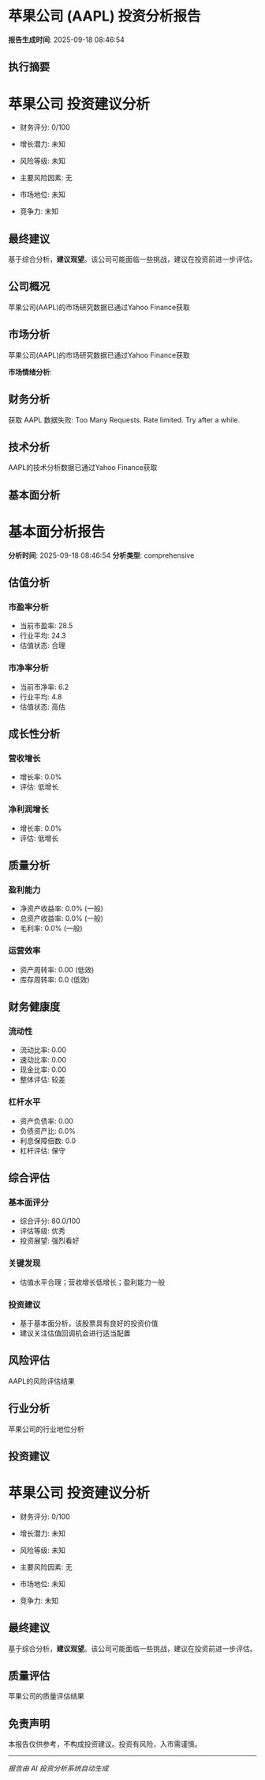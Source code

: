
# 苹果公司 (AAPL) 投资分析报告

**报告生成时间**: 2025-09-18 08:46:54

## 执行摘要

# 苹果公司 投资建议分析

- 财务评分: 0/100
- 增长潜力: 未知

- 风险等级: 未知
- 主要风险因素: 无 

- 市场地位: 未知
- 竞争力: 未知

## 最终建议
基于综合分析，**建议观望**。该公司可能面临一些挑战，建议在投资前进一步评估。

## 公司概况

苹果公司(AAPL)的市场研究数据已通过Yahoo Finance获取

## 市场分析

苹果公司(AAPL)的市场研究数据已通过Yahoo Finance获取

**市场情绪分析**:


## 财务分析

获取 AAPL 数据失败: Too Many Requests. Rate limited. Try after a while.

## 技术分析

AAPL的技术分析数据已通过Yahoo Finance获取

## 基本面分析

# 基本面分析报告

**分析时间**: 2025-09-18 08:46:54
**分析类型**: comprehensive

## 估值分析

### 市盈率分析
- 当前市盈率: 28.5
- 行业平均: 24.3
- 估值状态: 合理

### 市净率分析
- 当前市净率: 6.2
- 行业平均: 4.8
- 估值状态: 高估

## 成长性分析

### 营收增长
- 增长率: 0.0%
- 评估: 低增长

### 净利润增长
- 增长率: 0.0%
- 评估: 低增长

## 质量分析

### 盈利能力
- 净资产收益率: 0.0% (一般)
- 总资产收益率: 0.0% (一般)
- 毛利率: 0.0% (一般)

### 运营效率
- 资产周转率: 0.00 (低效)
- 库存周转率: 0.0 (低效)

## 财务健康度

### 流动性
- 流动比率: 0.00
- 速动比率: 0.00
- 现金比率: 0.00
- 整体评估: 较差

### 杠杆水平
- 资产负债率: 0.00
- 负债资产比: 0.0%
- 利息保障倍数: 0.0
- 杠杆评估: 保守

## 综合评估

### 基本面评分
- 综合评分: 80.0/100
- 评估等级: 优秀
- 投资展望: 强烈看好

### 关键发现
- 估值水平合理；营收增长低增长；盈利能力一般
### 投资建议
- 基于基本面分析，该股票具有良好的投资价值
- 建议关注估值回调机会进行适当配置


## 风险评估

AAPL的风险评估结果

## 行业分析

苹果公司的行业地位分析

## 投资建议

# 苹果公司 投资建议分析

- 财务评分: 0/100
- 增长潜力: 未知

- 风险等级: 未知
- 主要风险因素: 无 

- 市场地位: 未知
- 竞争力: 未知

## 最终建议
基于综合分析，**建议观望**。该公司可能面临一些挑战，建议在投资前进一步评估。

## 质量评估

苹果公司的质量评估结果

## 免责声明

本报告仅供参考，不构成投资建议。投资有风险，入市需谨慎。

---

*报告由 AI 投资分析系统自动生成*
